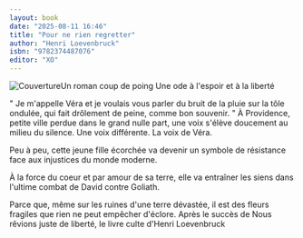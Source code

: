 ```yaml
---
layout: book
date: "2025-08-11 16:46"
title: "Pour ne rien regretter"
author: "Henri Loevenbruck"
isbn: "9782374487076"
editor: "XO"
---
```

![Couverture](/img/9782374487076.jpeg)Un roman coup de poing
Une ode à l'espoir et à la liberté

" Je m'appelle Véra et je voulais vous parler du bruit de la pluie sur la tôle ondulée, qui fait drôlement de peine, comme bon souvenir. "
À Providence, petite ville perdue dans le grand nulle part, une voix s'élève doucement au milieu du silence. Une voix différente. La voix de Véra.
 
Peu à peu, cette jeune fille écorchée va devenir un symbole de résistance face aux injustices du monde moderne. 
 
À la force du coeur et par amour de sa terre, elle va entraîner les siens dans l'ultime combat de David contre Goliath.
 
Parce que, même sur les ruines d'une terre dévastée, il est des fleurs fragiles que rien ne peut empêcher d'éclore.
Après le succès de Nous rêvions juste de liberté, le livre culte d'Henri Loevenbruck